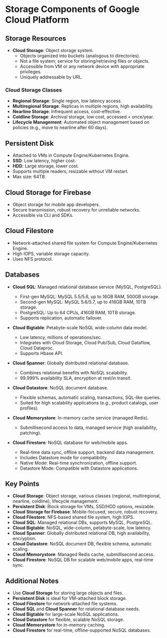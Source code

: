 # Storage Components of Google Cloud Platform

## Storage Resources
- **Cloud Storage**: Object storage system.
  - Objects organized into buckets (analogous to directories).
  - Not a file system; service for storing/retrieving files or objects.
  - Accessible from VM or any network device with appropriate privileges.
  - Uniquely addressable by URL.

### Cloud Storage Classes
- **Regional Storage**: Single region, low latency access.
- **Multiregional Storage**: Replicas in multiple regions, high availability.
- **Nearline Storage**: Infrequent access, cost-effective.
- **Coldline Storage**: Archival storage, low cost, accessed < once/year.
- **Lifecycle Management**: Automated object management based on policies (e.g., move to nearline after 60 days).

## Persistent Disk
- Attached to VMs in Compute Engine/Kubernetes Engine.
- **SSD**: Low latency, higher cost.
- **HDD**: Large storage, lower cost.
- Supports multiple readers, resizable without VM restart.
- Max size: 64TB.

## Cloud Storage for Firebase
- Object storage for mobile app developers.
- Secure transmission, robust recovery for unreliable networks.
- Accessible via CLI and SDKs.

## Cloud Filestore
- Network-attached shared file system for Compute Engine/Kubernetes Engine.
- High IOPS, variable storage capacity.
- Uses NFS protocol.

## Databases
- **Cloud SQL**: Managed relational database service (MySQL, PostgreSQL).
  - First-gen MySQL: MySQL 5.5/5.6, up to 16GB RAM, 500GB storage.
  - Second-gen MySQL: MySQL 5.6/5.7, up to 416GB RAM, 10TB storage.
  - PostgreSQL: Up to 64 CPUs, 416GB RAM, 10TB storage.
  - Supports replication, automatic failover.

- **Cloud Bigtable**: Petabyte-scale NoSQL wide-column data model.
  - Low latency, millions of operations/sec.
  - Integrates with Cloud Storage, Cloud Pub/Sub, Cloud Dataflow, Cloud Dataproc.
  - Supports Hbase API.

- **Cloud Spanner**: Globally distributed relational database.
  - Combines relational benefits with NoSQL scalability.
  - 99.999% availability SLA, encryption at rest/in transit.

- **Cloud Datastore**: NoSQL document database.
  - Flexible schemas, automatic scaling, transactions, SQL-like queries.
  - Suited for high scalability applications (e.g., product catalogs, user profiles).

- **Cloud Memorystore**: In-memory cache service (managed Redis).
  - Submillisecond access to data, managed service (high availability, patching).

- **Cloud Firestore**: NoSQL database for web/mobile apps.
  - Real-time data sync, offline support, backend data management.
  - Includes Datastore mode for compatibility.
  - Native Mode: Real-time synchronization, offline support.
  - Datastore Mode: Compatible with Datastore applications.

## Key Points
- **Cloud Storage**: Object storage, various classes (regional, multiregional, nearline, coldline), lifecycle management.
- **Persistent Disk**: Block storage for VMs, SSD/HDD options, resizable.
- **Cloud Storage for Firebase**: Mobile-focused, secure, robust recovery.
- **Cloud Filestore**: NFS-based shared file system, high IOPS.
- **Cloud SQL**: Managed relational DBs, supports MySQL, PostgreSQL.
- **Cloud Bigtable**: NoSQL, wide-column, petabyte-scale, low latency.
- **Cloud Spanner**: Globally distributed relational DB, high availability, encryption.
- **Cloud Datastore**: NoSQL document DB, flexible schema, automatic scaling.
- **Cloud Memorystore**: Managed Redis cache, submillisecond access.
- **Cloud Firestore**: NoSQL DB for scalable web/mobile apps, real-time sync.

## Additional Notes
- Use **Cloud Storage** for storing large objects and files.
- **Persistent Disk** is ideal for VM-attached block storage.
- **Cloud Filestore** for network-attached file systems.
- **Cloud SQL** and **Cloud Spanner** for relational database needs.
- **Cloud Bigtable** for large-scale NoSQL applications.
- **Cloud Datastore** for flexible, scalable NoSQL storage.
- **Cloud Memorystore** for in-memory caching.
- **Cloud Firestore** for real-time, offline-supported NoSQL databases.
